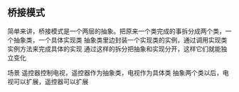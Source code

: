 ## 桥接模式
简单来讲，桥接模式是一个两层的抽象。把原来一个类完成的事拆分成两个类，一个抽象类，一个具体实现类
抽象类里边封装一个实现类的实例，通过调用实现类实例方法来完成具体的实现
通过这样的拆分把抽象和实现分开，这样它们就能独立变化

场景
遥控器控制电视，遥控器作为抽象类，电视作为具体类
抽象两个类以后，电视可以扩展，遥控器可以扩展

